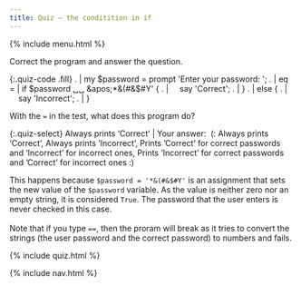 ```yaml
---
title: Quiz — the conditition in if
---
```


{% include menu.html %}

Correct the program and answer the question.

{:.quiz-code .fill}
. | my $password = prompt &apos;Enter your password: &apos;;
. | 
eq = | if $password ␣␣ &apos;*&(#&$#Y&apos; {
. | &nbsp;&nbsp;&nbsp;&nbsp;say &apos;Correct&apos;;
. | }
. | else {
. | &nbsp;&nbsp;&nbsp;&nbsp;say &apos;Incorrect&apos;;
. | }


With the `=` in the test, what does this program do?

{:.quiz-select}
Always prints ‘Correct’ | Your answer:&nbsp; (: Always prints ‘Correct’, Always prints ’Incorrect’, Prints ’Correct’ for correct passwords and ‘Incorrect’ for incorrect ones, Prints ’Incorrect’ for correct passwords and ’Correct’ for incorrect ones :)

<div class="extended-explanation">This happens because <code>$password = '*&(#&$#Y'</code> is an assignment that sets the new value of the <code>$password</code> variable. As the value is neither zero nor an empty string, it is considered <code>True</code>. The password that the user enters is never checked in this case.<br/><br/>Note that if you type <code>==</code>, then the proram will break as it tries to convert the strings (the user password and the correct password) to numbers and fails.</div>

{% include quiz.html %}

{% include nav.html %}
